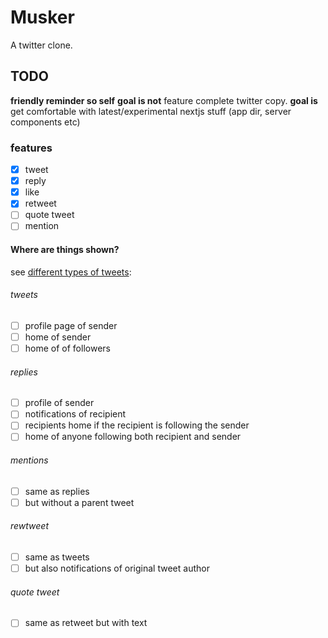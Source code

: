 # Musker

A twitter clone.

## TODO

**friendly reminder so self**
**goal is not** feature complete twitter copy.
**goal is** get comfortable with latest/experimental nextjs stuff (app dir, server components etc)

### features

- [x] tweet
- [x] reply
- [x] like
- [x] retweet
- [ ] quote tweet
- [ ] mention

#### Where are things shown?

see [different types of tweets](https://help.twitter.com/en/using-twitter/types-of-tweets):

###### tweets

- [ ] profile page of sender
- [ ] home of sender
- [ ] home of of followers

###### replies

- [ ] profile of sender
- [ ] notifications of recipient
- [ ] recipients home if the recipient is following the sender
- [ ] home of anyone following both recipient and sender

###### mentions

- [ ] same as replies
- [ ] but without a parent tweet

###### rewtweet

- [ ] same as tweets
- [ ] but also notifications of original tweet author

###### quote tweet

- [ ] same as retweet but with text
